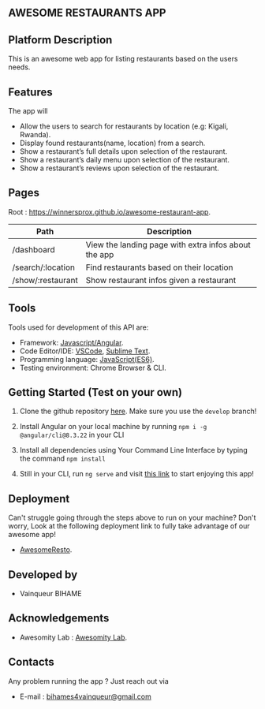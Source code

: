 ## AWESOME RESTAURANTS APP

## Platform Description

 This is an awesome web app for listing restaurants based on the users needs.

## Features

The app will

- Allow the users to search for restaurants by location (e.g: Kigali, Rwanda).
- Display found restaurants(name, location) from a search. 
- Show a restaurant’s full details upon selection of the restaurant.
- Show a restaurant’s daily menu upon selection of the restaurant.
- Show a restaurant’s reviews upon selection of the restaurant.

## Pages

Root : https://winnersprox.github.io/awesome-restaurant-app.

| Path | Description | 
| --- | --- |
| /dashboard | View the landing page with extra infos about the app |
| /search/:location | Find restaurants based on their location |
| /show/:restaurant | Show restaurant infos given a restaurant |


## Tools

Tools used for development of this API are:

- Framework: [Javascript/Angular](http://angular.io/).
- Code Editor/IDE: [VSCode](https://code.visualstudio.com), [Sublime Text](https://www.sublimetext.com/).
- Programming language: [JavaScript(ES6)](https://developer.mozilla.org/en-US/docs/Web/JavaScript/).
- Testing environment: Chrome Browser & CLI.

## Getting Started (Test on your own)

1. Clone the github repository [here](https://github.com/WinnersProx/awesome-restaurant-app). Make sure you use the `develop` branch!

2. Install Angular on your local machine by running `npm i -g @angular/cli@8.3.22` in your CLI 

2. Install all dependencies using Your Command Line Interface by typing the command `npm install`

3. Still in your CLI, run `ng serve` and visit [this link](http://localhost:4200) to start enjoying this app!

## Deployment

Can't struggle going through the steps above to run on your machine? Don't worry, 
Look at the following deployment link to fully take advantage of our awesome app!

- [AwesomeResto](https://winnersprox.github.io/awesome-restaurant-app).

## Developed by

- Vainqueur BIHAME

## Acknowledgements

- Awesomity Lab : [Awesomity Lab](https://awesomity.rw).

## Contacts

Any problem running the app ? Just reach out via

- E-mail : bihames4vainqueur@gmail.com
